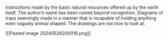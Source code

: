 Instructions made by the basic natural resources offered up by the earth itself. The author’s name has been ruined beyond recognition. Diagrams of traps seemingly made in a manner that is incapable of holding anything even vaguely animal shaped. The drawings are not nice to look at.

![[Pasted image 20240526200018.png]]
